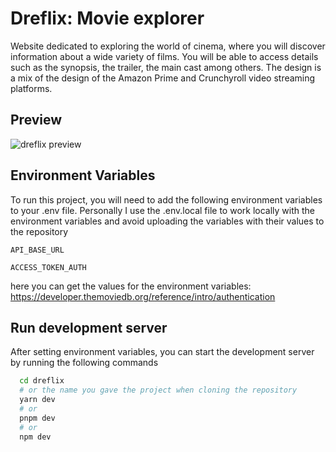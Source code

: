# Dreflix: Movie explorer

Website dedicated to exploring the world of cinema, where you will discover information about a wide variety of films. You will be able to access details such as the synopsis, the trailer, the main cast among others. The design is a mix of the design of the Amazon Prime and Crunchyroll video streaming platforms.

## Preview

![dreflix preview](https://github.com/dresandev/dreflix/assets/79766563/06c74f3b-8034-4699-859c-83cd8deaa463)

## Environment Variables

To run this project, you will need to add the following environment variables to your .env file.
Personally I use the .env.local file to work locally with the environment variables and avoid uploading the variables with their values ​​to the repository

`API_BASE_URL`

`ACCESS_TOKEN_AUTH`

here you can get the values ​​for the environment variables: https://developer.themoviedb.org/reference/intro/authentication

## Run development server

After setting environment variables, you can start the development server by running the following commands

```bash
  cd dreflix
  # or the name you gave the project when cloning the repository
  yarn dev
  # or
  pnpm dev
  # or
  npm dev
```
